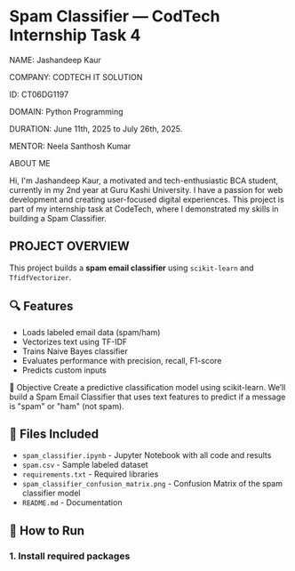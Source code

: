 # Spam Classifier — CodTech Internship Task 4

NAME: Jashandeep Kaur

COMPANY: CODTECH IT SOLUTION

ID: CT06DG1197

DOMAIN: Python Programming

DURATION: June 11th, 2025 to July 26th, 2025.

MENTOR: Neela Santhosh Kumar

ABOUT ME

Hi, I'm Jashandeep Kaur, a motivated and tech-enthusiastic BCA student, currently in my 2nd year at Guru Kashi University. I have a passion for web development and creating user-focused digital experiences. This project is part of my internship task at CodeTech, where I demonstrated my skills in building a Spam Classifier.

## PROJECT OVERVIEW
This project builds a **spam email classifier** using `scikit-learn` and `TfidfVectorizer`.

## 🔍 Features
- Loads labeled email data (spam/ham)
- Vectorizes text using TF-IDF
- Trains Naive Bayes classifier
- Evaluates performance with precision, recall, F1-score
- Predicts custom inputs

🎯 Objective
Create a predictive classification model using scikit-learn.
We’ll build a Spam Email Classifier that uses text features to predict if a message is "spam" or "ham" (not spam).

## 📁 Files Included
- `spam_classifier.ipynb` - Jupyter Notebook with all code and results
- `spam.csv` - Sample labeled dataset
- `requirements.txt` - Required libraries
- `spam_classifier_confusion_matrix.png` - Confusion Matrix of the spam classifier model
- `README.md` - Documentation

## 🚀 How to Run

### 1. Install required packages
